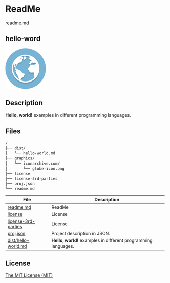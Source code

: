 # ReadMe

readme.md

## hello-word

![hello-world Logo](graphics/iconarchive.com/globe-icon.png)

## Description

**Hello, world!** examples in different programming languages.

## Files

```
/
├── dist/
│   └── hello-world.md
├── graphics/
│   └── iconarchive.com/
│       └── globe-icon.png
├── license
├── license-3rd-parties
├── proj.json
└── readme.md
```

File | Description
---- | -----------
[readme.md](readme.md) | ReadMe
[license](license) | License
[license-3rd-parties](license-3rd-parties) | License
[proj.json](proj.json) | Project description in JSON.
[dist/hello-world.md](dist/hello-world.md) | **Hello, world!** examples in different programming languages.

## License

[The MIT License (MIT)](license)
